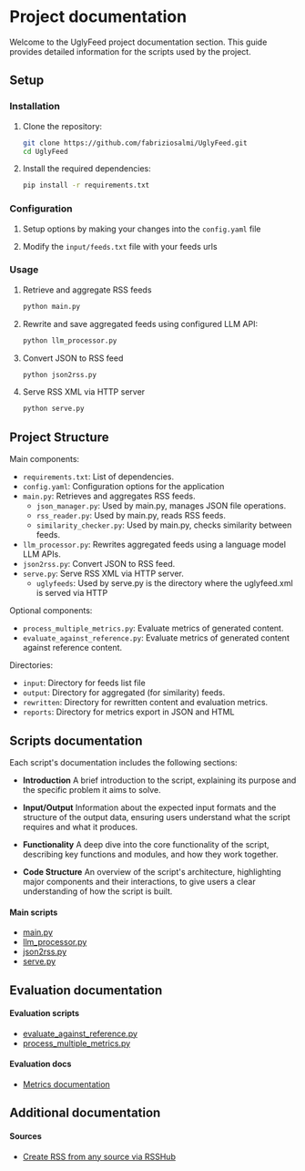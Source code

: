# Project documentation
Welcome to the UglyFeed project documentation section. This guide provides detailed information for the scripts used by the project.

## Setup

### Installation

1. Clone the repository:
    ```sh
    git clone https://github.com/fabriziosalmi/UglyFeed.git
    cd UglyFeed
    ```

2. Install the required dependencies:
    ```sh
    pip install -r requirements.txt
    ```


### Configuration

1. Setup options by making your changes into the `config.yaml` file

2. Modify the `input/feeds.txt` file with your feeds urls

### Usage

1. Retrieve and aggregate RSS feeds
    ```sh
    python main.py
    ```
    
2. Rewrite and save aggregated feeds using configured LLM API:

    ```sh
    python llm_processor.py
    ```
    
3. Convert JSON to RSS feed
    ```sh
    python json2rss.py
    ```
    
4. Serve RSS XML via HTTP server
    ```sh
    python serve.py
    ```

## Project Structure

Main components:

- `requirements.txt`: List of dependencies.
- `config.yaml`: Configuration options for the application
- `main.py`: Retrieves and aggregates RSS feeds.
  - `json_manager.py`: Used by main.py, manages JSON file operations. 
  - `rss_reader.py`: Used by main.py, reads RSS feeds.
  - `similarity_checker.py`: Used by main.py, checks similarity between feeds.
- `llm_processor.py`: Rewrites aggregated feeds using a language model LLM APIs.
- `json2rss.py`: Convert JSON to RSS feed.
- `serve.py`: Serve RSS XML via HTTP server.
  - `uglyfeeds`: Used by serve.py is the directory where the uglyfeed.xml is served via HTTP

Optional components:

- `process_multiple_metrics.py`: Evaluate metrics of generated content.
- `evaluate_against_reference.py`: Evaluate metrics of generated content against reference content.

Directories:

- `input`: Directory for feeds list file
- `output`: Directory for aggregated (for similarity) feeds.
- `rewritten`: Directory for rewritten content and evaluation metrics.
- `reports`: Directory for metrics export in JSON and HTML

## Scripts documentation
Each script's documentation includes the following sections:

- **Introduction**
A brief introduction to the script, explaining its purpose and the specific problem it aims to solve.

- **Input/Output**
Information about the expected input formats and the structure of the output data, ensuring users understand what the script requires and what it produces.

- **Functionality**
A deep dive into the core functionality of the script, describing key functions and modules, and how they work together.

- **Code Structure**
An overview of the script's architecture, highlighting major components and their interactions, to give users a clear understanding of how the script is built.

#### Main scripts
- [main.py](https://github.com/fabriziosalmi/UglyFeed/blob/main/docs/main.py.md)
- [llm_processor.py](https://github.com/fabriziosalmi/UglyFeed/blob/main/docs/llm_processor.py.md)
- [json2rss.py](https://github.com/fabriziosalmi/UglyFeed/blob/main/docs/json2rss.py.md)
- [serve.py](https://github.com/fabriziosalmi/UglyFeed/blob/main/docs/serve.py.md)

## Evaluation documentation
#### Evaluation scripts
- [evaluate_against_reference.py](https://github.com/fabriziosalmi/UglyFeed/blob/main/docs/evaluate_against_reference.py.md)
- [process_multiple_metrics.py](https://github.com/fabriziosalmi/UglyFeed/blob/main/docs/process_multiple_metrics.py.md)
#### Evaluation docs

- [Metrics documentation](https://github.com/fabriziosalmi/UglyFeed/blob/main/docs/metrics.md)

## Additional documentation
#### Sources
- [Create RSS from any source via RSSHub](https://github.com/fabriziosalmi/UglyFeed/blob/main/docs/sources.md)


